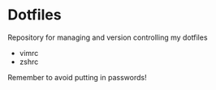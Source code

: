 # Dotfiles
Repository for managing and version controlling my dotfiles
  - vimrc
  - zshrc

Remember to avoid putting in passwords!
